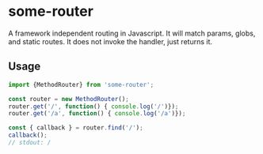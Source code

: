 # some-router
A framework independent routing in Javascript.
It will match params, globs, and static routes.
It does not invoke the handler, just returns it.

## Usage

```javascript
import {MethodRouter} from 'some-router';

const router = new MethodRouter();
router.get('/', function() { console.log('/')});
router.get('/a', function() { console.log('/a')});

const { callback } = router.find('/');
callback();
// stdout: /
```